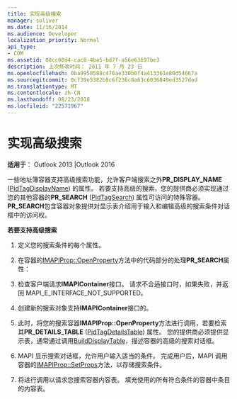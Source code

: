 ```yaml
---
title: 实现高级搜索
manager: soliver
ms.date: 11/16/2014
ms.audience: Developer
localization_priority: Normal
api_type:
- COM
ms.assetid: 08cc60d4-cac8-4ba5-bd7f-a56e63697be3
description: 上次修改时间： 2011 年 7 月 23 日
ms.openlocfilehash: 0ba9958588c476ae330b0f4a413361e80d54667a
ms.sourcegitcommit: 0cf39e5382b8c6f236c8a63c6036849ed3527ded
ms.translationtype: MT
ms.contentlocale: zh-CN
ms.lasthandoff: 08/23/2018
ms.locfileid: "22571967"
---
```

# <a name="implementing-advanced-searching"></a>实现高级搜索

  
  
**适用于**： Outlook 2013 |Outlook 2016 
  
一些地址簿容器支持高级搜索功能，允许客户端搜索之外**PR_DISPLAY_NAME** ([PidTagDisplayName](pidtagdisplayname-canonical-property.md)) 的属性。 若要支持高级的搜索，您的提供商必须实现通过您的其他容器的**PR_SEARCH** ([PidTagSearch](pidtagsearch-canonical-property.md)) 属性可访问的特殊容器。 **PR_SEARCH**包含容器对象提供对显示表介绍用于输入和编辑高级的搜索条件对话框中的访问权。 
  
 **若要支持高级搜索**
  
1. 定义您的搜索条件的每个属性。
    
2. 在容器的[IMAPIProp::OpenProperty](imapiprop-openproperty.md)方法中的代码部分的处理**PR_SEARCH**属性： 
    
1. 检查客户端请求**IMAPIContainer**接口。 请求不合适接口时，如果失败，并返回 MAPI_E_INTERFACE_NOT_SUPPORTED。 
    
2. 创建新的搜索对象支持**IMAPIContainer**接口的。 
    
3. 此时，将您的搜索容器**IMAPIProp::OpenProperty**方法进行调用，若要检索其**PR_DETAILS_TABLE** ([PidTagDetailsTable](pidtagdetailstable-canonical-property.md)) 属性。 您的提供商必须提供显示表，通常通过调用[BuildDisplayTable](builddisplaytable.md)，描述容器的高级的搜索对话框。
    
4. MAPI 显示搜索对话框，允许用户输入适当的条件。 完成用户后，MAPI 调用容器的[IMAPIProp::SetProps](imapiprop-setprops.md)方法，以存储搜索条件。 
    
5. 将进行调用以请求您搜索容器内容表。 填充使用的所有符合条件的容器中条目的内容表。
    

